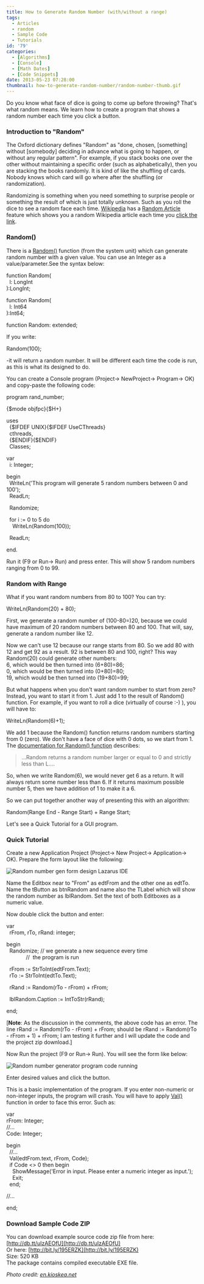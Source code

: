```yaml
---
title: How to Generate Random Number (with/without a range)
tags:
  - Articles
  - random
  - Sample Code
  - Tutorials
id: '79'
categories:
  - [Algorithms]
  - [Console]
  - [Math Dates]
  - [Code Snippets]
date: 2013-05-23 07:28:00
thumbnail: how-to-generate-random-number/random-number-thumb.gif
---
```


Do you know what face of dice is going to come up before throwing? That's what random means. We learn how to create a program that shows a random number each time you click a button.
<!-- more -->
  
  

### Introduction to "Random"

The Oxford dictionary defines "Random" as "done, chosen, \[something\] without \[somebody\] deciding in advance what is going to happen, or without any regular pattern". For example, if you stack books one over the other without maintaining a specific order (such as alphabetically), then you are stacking the books randomly. It is kind of like the shuffling of cards. Nobody knows which card will go where after the shuffling (or randomization).  
  
Randomizing is something when you need something to surprise people or something the result of which is just totally unknown. Such as you roll the dice to see a random face each time. [Wikipedia](http://www.wikipedia.org/) has a [Random Article](http://en.wikipedia.org/wiki/Special:Random) feature which shows you a random Wikipedia article each time you [click the link](http://en.wikipedia.org/wiki/Special:Random).  
  

### Random()

There is a [Random()](http://lazarus-ccr.sourceforge.net/docs/rtl/system/random.html) function (from the system unit) which can generate random number with a given value. You can use an Integer as a value/parameter.See the syntax below:  
  

function Random(  
  l: LongInt  
):LongInt;  
  
function Random(  
  l: Int64  
):Int64;  
  
function Random: extended; 

  
If you write:  

Random(100);

\-it will return a random number. It will be different each time the code is run, as this is what its designed to do.  
  
You can create a Console program (Project-> NewProject-> Program-> OK) and copy-paste the following code:  
  

program rand\_number;  
  
{$mode objfpc}{$H+}  
  
uses  
  {$IFDEF UNIX}{$IFDEF UseCThreads}  
  cthreads,  
  {$ENDIF}{$ENDIF}  
  Classes;  
  
var  
  i: Integer;  
  
begin  
  WriteLn('This program will generate 5 random numbers between 0 and 100');  
  ReadLn;  
  
  Randomize;  
  
  for i := 0 to 5 do  
    WriteLn(Random(100));  
  
  ReadLn;  
  
end.

  
Run it (F9 or Run-> Run) and press enter. This will show 5 random numbers ranging from 0 to 99.  
  

### Random with Range

  
What if you want random numbers from 80 to 100? You can try:  
  

WriteLn(Random(20) + 80);

  
  
First, we generate a random number of (100-80=)20, because we could have maximum of 20 random numbers between 80 and 100. That will, say, generate a random number like 12.  
  
Now we can't use 12 because our range starts from 80. So we add 80 with 12 and get 92 as a result. 92 is between 80 and 100, right? This way Random(20) could generate other numbers:  
6, which would be then turned into (6+80)=86;  
0, which would be then turned into (0+80)=80;  
19, which would be then turned into (19+80)=99;  
  
But what happens when you don't want random number to start from zero? Instead, you want to start it from 1. Just add 1 to the result of Random() function. For example, if you want to roll a dice (virtually of course :-) ), you will have to:  
  

WriteLn(Random(6)+1);

  
  
We add 1 because the Random() function returns random numbers starting from 0 (zero). We don't have a face of dice with 0 dots, so we start from 1. The [documentation for Random() function](http://lazarus-ccr.sourceforge.net/docs/rtl/system/random.html) describes:  

> ...Random returns a random number larger or equal to 0 and strictly less than L....

So, when we write Random(6), we would never get 6 as a return. It will always return some number less than 6. If it returns maximum possible number 5, then we have addition of 1 to make it a 6.  
  
So we can put together another way of presenting this with an algorithm:  
  

Random(Range End - Range Start) + Range Start;

  
  
Let's see a Quick Tutorial for a GUI program.  
  

### Quick Tutorial

Create a new Application Project (Project-> New Project-> Application-> OK). Prepare the form layout like the following:  
  

![Random number gen form design Lazarus IDE](how-to-generate-random-number/rand-layout.gif "Random number gen form design Lazarus IDE")

  
Name the Editbox near to "From" as edtFrom and the other one as edtTo. Name the tButton as btnRandom and name also the TLabel which will show the random number as lblRandom. Set the text of both Editboxes as a numeric value.  
  
Now double click the button and enter:  
  

var  
  rFrom, rTo, rRand: integer;  
  
begin  
  Randomize; // we generate a new sequence every time  
             //  the program is run  
  
  
  rFrom := StrToInt(edtFrom.Text);  
  rTo := StrToInt(edtTo.Text);  
  
  
  rRand := Random(rTo - rFrom) + rFrom;  
  
  
  lblRandom.Caption := IntToStr(rRand);  
  
end;

  
\[**Note**: As the discussion in the comments, the above code has an error. The line rRand := Random(rTo - rFrom) + rFrom; should be rRand := Random(rTo - rFrom + 1) + rFrom; I am testing it further and I will update the code and the project zip download.\]  
  
Now Run the project (F9 or Run-> Run). You will see the form like below:  
  

![Random number generator program code running](how-to-generate-random-number/random-number-generator.gif "Random number generator program code running")

  
Enter desired values and click the button.  
  
This is a basic implementation of the program. If you enter non-numeric or non-integer inputs, the program will crash. You will have to apply [Val()](http://lazarus-ccr.sourceforge.net/docs/rtl/system/val.html) function in order to face this error. Such as:  
  

var  
rFrom: Integer;  
//...   
Code: Integer;   
  
begin  
  //...  
  Val(edtFrom.text, rFrom, Code);  
  if Code <> 0 then begin  
    ShowMessage('Error in input. Please enter a numeric integer as input.');  
    Exit;  
  end;  
  
//...   
  
end;

  

### Download Sample Code ZIP

You can download example source code zip file from here: [http://db.tt/uIzAEOfU](http://db.tt/uIzAEOfU)  
Or here: [http://bit.ly/195ERZK](http://bit.ly/195ERZK)  
Size: 520 KB  
The package contains compiled executable EXE file.  
  
_Photo credit: [en.kioskea.net](http://static.commentcamarche.net/en.kioskea.net/faq/images/0-tgQcgNyu-asdg-s-.png)_